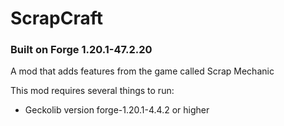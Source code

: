 # ScrapCraft
### Built on Forge 1.20.1-47.2.20

A mod that adds features from the game called Scrap Mechanic

This mod requires several things to run:
- Geckolib version forge-1.20.1-4.4.2 or higher

